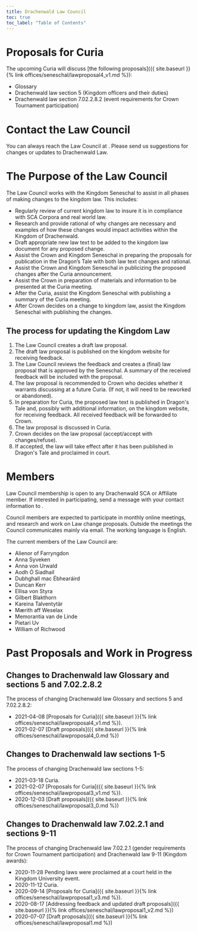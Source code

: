 ```yaml
---
title: Drachenwald Law Council
toc: true
toc_label: "Table of Contents"
---
```


# Proposals for Curia

The upcoming Curia will discuss [the following proposals]({{ site.baseurl }}{% link offices/seneschal/lawproposal4_v1.md %}):
* Glossary
* Drachenwald law section 5 (Kingdom officers and their duties)
* Drachenwald law section 7.02.2.8.2 (event requirements for Crown Tournament participation)

# Contact the Law Council

You can always reach the Law Council at <script type="text/javascript">document.write(String.fromCharCode(108,97,119,64,100,114,97,99,104,101,110,119,97,108,100,46,115,99,97,46,111,114,103 ));</script>. Please send us suggestions for changes or updates to Drachenwald Law.

# The Purpose of the Law Council

The Law Council works with the Kingdom Seneschal to assist in all phases of making changes to the kingdom law. This includes:
* Regularly review of current kingdom law to insure it is in compliance with SCA Corpora and real world law.
* Research and provide rational of why changes are necessary and examples of how these changes would impact activities within the Kingdom of Drachenwald.  
* Draft appropriate new law text to be added to the kingdom law document for any proposed change.
* Assist the Crown and Kingdom Seneschal in preparing the proposals for publication in the Dragon’s Tale with both law text changes and rational.
* Assist the Crown and Kingdom Seneschal in publicizing the proposed changes after the Curia announcement.
* Assist the Crown in preparation of materials and information to be presented at the Curia meeting.
* After the Curia, assist the Kingdom Seneschal with publishing a summary of the Curia meeting.
* After Crown decides on a change to kingdom law, assist the Kingdom Seneschal with publishing the changes.

## The process for updating the Kingdom Law

1. The Law Council creates a draft law proposal.
2. The draft law proposal is published on the kingdom website for receiving feedback.
3. The Law Council reviews the feedback and creates a (final) law proposal that is approved by the Seneschal. A summary of the received feedback will be included with the proposal.
4. The law proposal is recommended to Crown who decides whether it warrants discussing at a future Curia. (If not, it will need to be reworked or abandoned).
5. In preparation for Curia, the proposed law text is published in Dragon's Tale and, possibly with additional information, on the kingdom website, for receiving feedback. All received feedback will be forwarded to Crown.
6. The law proposal is discussed in Curia.
7. Crown decides on the law proposal (accept/accept with changes/refuse).
8. If accepted, the law will take effect after it has been published in Dragon's Tale and proclaimed in court.

# Members

Law Council membership is open to any Drachenwald SCA or Affiliate member. If interested in participating, send a message with your contact information to <script type="text/javascript">document.write(String.fromCharCode(108,97,119,64,100,114,97,99,104,101,110,119,97,108,100,46,115,99,97,46,111,114,103 ));</script>.

Council members are expected to participate in monthly online meetings, and research and work on Law change proposals. Outside the meetings the Council communicates mainly via email. The working language is English.

The current members of the Law Council are:
* Alienor of Farryngdon
* Anna Syveken
* Anna von Urwald
* Aodh Ó Siadhail
* Dubhghall mac Ébhearáird
* Duncan Kerr
* Ellisa von Styra
* Gilbert Blakthorn
* Kareina Talventytär
* Mærith aff Weselax
* Memorantia van de Linde
* Pietari Uv
* William of Richwood

# Past Proposals and Work in Progress

## Changes to Drachenwald law Glossary and sections 5 and 7.02.2.8.2

The process of changing Drachenwald law Glossary and sections 5 and 7.02.2.8.2:
* 2021-04-08 [Proposals for Curia]({{ site.baseurl }}{% link offices/seneschal/lawproposal4_v1.md %}).
* 2021-02-07 [Draft proposals]({{ site.baseurl }}{% link offices/seneschal/lawproposal4_0.md %})

## Changes to Drachenwald law sections 1-5

The process of changing Drachenwald law sections 1-5:
* 2021-03-18 Curia.
* 2021-02-07 [Proposals for Curia]({{ site.baseurl }}{% link offices/seneschal/lawproposal3_v1.md %}).
* 2020-12-03 [Draft proposals]({{ site.baseurl }}{% link offices/seneschal/lawproposal3_0.md %})

## Changes to Drachenwald law 7.02.2.1 and sections 9-11

The process of changing Drachenwald law 7.02.2.1 (gender requirements for Crown Tournament participation) and Drachenwald law 9-11 (Kingdom awards):
* 2020-11-28 Pending laws were proclaimed at a court held in the Kingdom University event.
* 2020-11-12 Curia.
* 2020-09-14 [Proposals for Curia]({{ site.baseurl }}{% link offices/seneschal/lawproposal1_v3.md %}).
* 2020-08-17 [Addressing feedback and updated draft proposals]({{ site.baseurl }}{% link offices/seneschal/lawproposal1_v2.md %})
* 2020-07-07 [Draft proposals]({{ site.baseurl }}{% link offices/seneschal/lawproposal1.md %})
